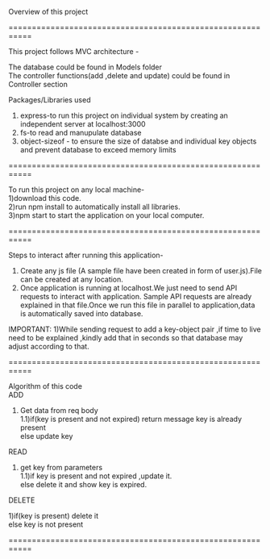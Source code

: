 Overview of this project

===========================================================

This project follows MVC architecture -

The database could be found in Models folder  
The controller functions(add ,delete and update) could be found in Controller section 

Packages/Libraries used
1) express-to run this project on individual system by creating an independent server at localhost:3000
2) fs-to read and manupulate database
3) object-sizeof - to ensure the size of databse and individual key objects and prevent database to exceed  memory limits 

===========================================================

To run this project on any local machine-\
1)download this code.\
2)run npm install to automatically install all libraries.\
3)npm start to start the application on your local computer.

===========================================================

Steps to interact after running this application-

1) Create any js file (A sample file have been created in form of user.js).File can be created at any location.
2) Once application is running at localhost.We just need to send API requests to interact with application.
Sample API requests are already explained in that file.Once we run this file in parallel to application,data is automatically saved into database.

IMPORTANT:
1)While sending request to add a key-object pair ,if time to live need to be explained ,kindly add that in seconds so that database may adjust according to that.

===========================================================

Algorithm of this code\
ADD 
1) Get data from req body \
1.1)if(key is present and not expired) return message key is already present\
else update key

READ
1) get key from parameters\
1.1)if key is present and not expired ,update it.\
 else delete it and show key is expired.

DELETE

1)if(key is present) delete it\
  else key is not present

===========================================================


